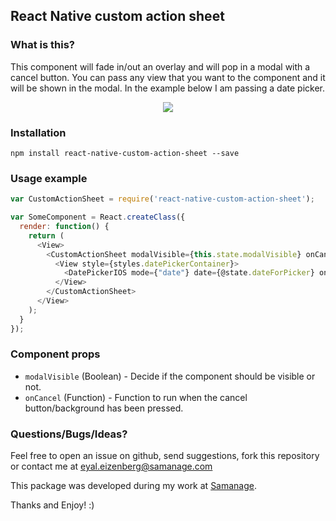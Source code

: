 ## React Native custom action sheet

### What is this?
This component will fade in/out an overlay and will pop in a modal with a cancel button. You can pass any view that you want to the component and it will be shown in the modal. In the example below I am passing a date picker.

<p align="center">
    <img src ="http://i.imgur.com/Iq6YZGj.gif" />
</p>

### Installation
```npm install react-native-custom-action-sheet --save```

### Usage example

```javascript
var CustomActionSheet = require('react-native-custom-action-sheet');

var SomeComponent = React.createClass({
  render: function() {
    return (
      <View>
        <CustomActionSheet modalVisible={this.state.modalVisible} onCancel={this.toggleModal}>
          <View style={styles.datePickerContainer}>
            <DatePickerIOS mode={"date"} date={@state.dateForPicker} onDateChange={@dateChanged} />
          </View>
        </CustomActionSheet>
      </View>
    );
  }
});
```

### Component props
- `modalVisible` (Boolean) - Decide if the component should be visible or not.
- `onCancel` (Function) - Function to run when the cancel button/background has been pressed.

### Questions/Bugs/Ideas?
Feel free to open an issue on github, send suggestions, fork this repository or contact me at eyal.eizenberg@samanage.com

This package was developed during my work at [Samanage](http://www.samanage.com/).

Thanks and Enjoy! :)
